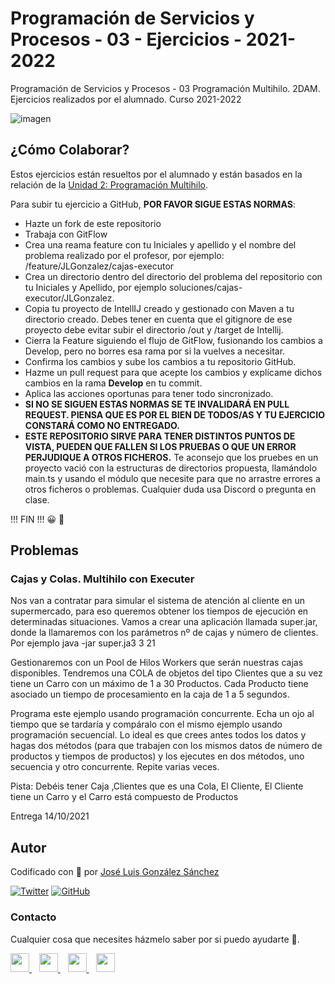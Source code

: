 # Programación de Servicios y Procesos - 03 - Ejercicios - 2021-2022
Programación de Servicios y Procesos - 03 Programación Multihilo. 2DAM. Ejercicios realizados por el alumnado. Curso 2021-2022


![imagen](https://antarestrade.world/wp-content/uploads/2020/08/Blockcain-Seo.png)

## ¿Cómo Colaborar?
Estos ejercicios están resueltos por el alumnado y están basados en la relación de la [Unidad 2: Programación Multihilo](https://github.com/joseluisgs/ProgServiciosProcesos-02-2021-2022).

Para subir tu ejercicio a GitHub, **POR FAVOR SIGUE ESTAS NORMAS**:

- Hazte un fork de este repositorio
- Trabaja con GitFlow
- Crea una reama feature con tu Iniciales y apellido y el nombre del problema realizado por el profesor, por ejemplo: /feature/JLGonzalez/cajas-executor
- Crea un directorio dentro del directorio del problema del repositorio con tu Iniciales y Apellido, por ejemplo soluciones/cajas-executor/JLGonzalez. 
- Copia tu proyecto de IntellIJ creado y gestionado con Maven a tu directorio creado. Debes tener en cuenta que el gitignore de ese proyecto debe evitar subir el directorio /out y /target de Intellij.
- Cierra la Feature siguiendo el flujo de GitFlow, fusionando los cambios a Develop, pero no borres esa rama por si la vuelves a necesitar.
- Confirma los cambios y sube los cambios a tu repositorio GitHub.
- Hazme un pull request para que acepte los cambios y explícame dichos cambios en la rama **Develop** en tu commit.
- Aplica las acciones oportunas para tener todo sincronizado.
- **SI NO SE SIGUEN ESTAS NORMAS SE TE INVALIDARÁ EN PULL REQUEST. PIENSA QUE ES POR EL BIEN DE TODOS/AS Y TU EJERCICIO CONSTARÁ COMO NO ENTREGADO.**
- **ESTE REPOSITORIO SIRVE PARA TENER DISTINTOS PUNTOS DE VISTA, PUEDEN QUE FALLEN SI LOS PRUEBAS O QUE UN ERROR PERJUDIQUE A OTROS FICHEROS.** Te aconsejo que los pruebes en un proyecto vació con la estructuras de directorios propuesta, llamándolo main.ts y usando el módulo que necesite para que no arrastre errores a otros ficheros o problemas. Cualquier duda usa Discord o pregunta en clase.

!!! FIN !!! 😀 🤝

## Problemas

### Cajas y Colas. Multihilo con Executer
Nos van a contratar para simular el sistema de atención al cliente en un supermercado, para eso queremos obtener los tiempos de ejecución en determinadas situaciones. Vamos a crear una aplicación llamada super.jar, donde la llamaremos con los parámetros nº de cajas y número de clientes. Por ejemplo java -jar super.ja3 3 21


Gestionaremos con un Pool de Hilos Workers que serán nuestras cajas disponibles. Tendremos una COLA de objetos del tipo Clientes que a su vez tiene un Carro con un máximo de 1 a 30 Productos. Cada Producto tiene asociado un tiempo de procesamiento en la caja de 1 a 5 segundos.

Programa este ejemplo usando programación concurrente. Echa un ojo al tiempo que se tardaría y compáralo con el mismo ejemplo usando programación secuencial. Lo ideal es que crees antes todos los datos y hagas dos métodos (para que trabajen con los mismos datos de número de productos 
y tiempos de productos) y los ejecutes en dos métodos, uno secuencia y otro concurrente. Repite varias veces.

Pista: Debéis tener Caja ,Clientes que es una Cola, El Cliente, El Cliente tiene un Carro y el Carro está compuesto de Productos

Entrega 14/10/2021


## Autor

Codificado con :sparkling_heart: por [José Luis González Sánchez](https://twitter.com/joseluisgonsan)

[![Twitter](https://img.shields.io/twitter/follow/joseluisgonsan?style=social)](https://twitter.com/joseluisgonsan)
[![GitHub](https://img.shields.io/github/followers/joseluisgs?style=social)](https://github.com/joseluisgs)

### Contacto
<p>
  Cualquier cosa que necesites házmelo saber por si puedo ayudarte 💬.
</p>
<p>
    <a href="https://twitter.com/joseluisgonsan" target="_blank">
        <img src="https://i.imgur.com/U4Uiaef.png" 
    height="30">
    </a> &nbsp;&nbsp;
    <a href="https://github.com/joseluisgs" target="_blank">
        <img src="https://cdn.iconscout.com/icon/free/png-256/github-153-675523.png" 
    height="30">
    </a> &nbsp;&nbsp;
    <a href="https://www.linkedin.com/in/joseluisgonsan" target="_blank">
        <img src="https://upload.wikimedia.org/wikipedia/commons/thumb/c/ca/LinkedIn_logo_initials.png/768px-LinkedIn_logo_initials.png" 
    height="30">
    </a>  &nbsp;&nbsp;
    <a href="https://joseluisgs.github.io/" target="_blank">
        <img src="https://joseluisgs.github.io/favicon.png" 
    height="30">
    </a>
</p>
